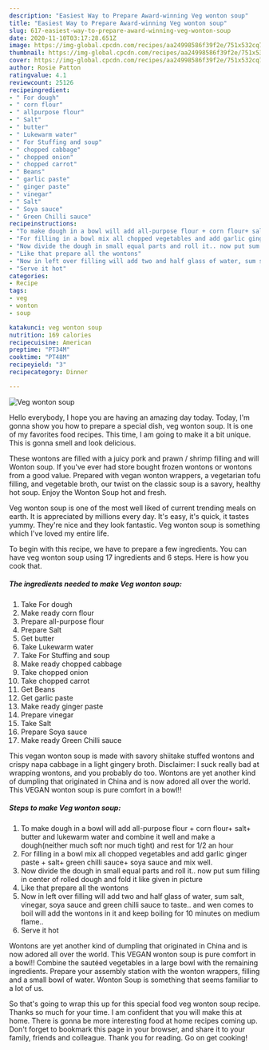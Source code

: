 ```yaml
---
description: "Easiest Way to Prepare Award-winning Veg wonton soup"
title: "Easiest Way to Prepare Award-winning Veg wonton soup"
slug: 617-easiest-way-to-prepare-award-winning-veg-wonton-soup
date: 2020-11-10T03:17:28.651Z
image: https://img-global.cpcdn.com/recipes/aa24998586f39f2e/751x532cq70/veg-wonton-soup-recipe-main-photo.jpg
thumbnail: https://img-global.cpcdn.com/recipes/aa24998586f39f2e/751x532cq70/veg-wonton-soup-recipe-main-photo.jpg
cover: https://img-global.cpcdn.com/recipes/aa24998586f39f2e/751x532cq70/veg-wonton-soup-recipe-main-photo.jpg
author: Rosie Patton
ratingvalue: 4.1
reviewcount: 25126
recipeingredient:
- " For dough"
- " corn flour"
- " allpurpose flour"
- " Salt"
- " butter"
- " Lukewarm water"
- " For Stuffing and soup"
- " chopped cabbage"
- " chopped onion"
- " chopped carrot"
- " Beans"
- " garlic paste"
- " ginger paste"
- " vinegar"
- " Salt"
- " Soya sauce"
- " Green Chilli sauce"
recipeinstructions:
- "To make dough in a bowl will add all-purpose flour + corn flour+ salt+ butter and lukewarm water and combine it well and make a dough(neither much soft nor much tight) and rest for 1/2 an hour"
- "For filling in a bowl mix all chopped vegetables and add garlic ginger paste + salt+ green chilli sauce+ soya sauce and mix well."
- "Now divide the dough in small equal parts and roll it.. now put sum filling in center of rolled dough and fold it like given in picture"
- "Like that prepare all the wontons"
- "Now in left over filling will add two and half glass of water, sum salt, vinegar, soya sauce and green chilli sauce to taste.. and wen comes to boil will add the wontons in it and keep boiling for 10 minutes on medium flame.."
- "Serve it hot"
categories:
- Recipe
tags:
- veg
- wonton
- soup

katakunci: veg wonton soup 
nutrition: 169 calories
recipecuisine: American
preptime: "PT34M"
cooktime: "PT48M"
recipeyield: "3"
recipecategory: Dinner

---
```



![Veg wonton soup](https://img-global.cpcdn.com/recipes/aa24998586f39f2e/751x532cq70/veg-wonton-soup-recipe-main-photo.jpg)

Hello everybody, I hope you are having an amazing day today. Today, I'm gonna show you how to prepare a special dish, veg wonton soup. It is one of my favorites food recipes. This time, I am going to make it a bit unique. This is gonna smell and look delicious.

These wontons are filled with a juicy pork and prawn / shrimp filling and will Wonton soup. If you&#39;ve ever had store bought frozen wontons or wontons from a good value. Prepared with vegan wonton wrappers, a vegetarian tofu filling, and vegetable broth, our twist on the classic soup is a savory, healthy hot soup. Enjoy the Wonton Soup hot and fresh.

Veg wonton soup is one of the most well liked of current trending meals on earth. It is appreciated by millions every day. It's easy, it's quick, it tastes yummy. They're nice and they look fantastic. Veg wonton soup is something which I've loved my entire life.


To begin with this recipe, we have to prepare a few ingredients. You can have veg wonton soup using 17 ingredients and 6 steps. Here is how you cook that.

<!--inarticleads1-->

##### The ingredients needed to make Veg wonton soup:

1. Take  For dough
1. Make ready  corn flour
1. Prepare  all-purpose flour
1. Prepare  Salt
1. Get  butter
1. Take  Lukewarm water
1. Take  For Stuffing and soup
1. Make ready  chopped cabbage
1. Take  chopped onion
1. Take  chopped carrot
1. Get  Beans
1. Get  garlic paste
1. Make ready  ginger paste
1. Prepare  vinegar
1. Take  Salt
1. Prepare  Soya sauce
1. Make ready  Green Chilli sauce


This vegan wonton soup is made with savory shiitake stuffed wontons and crispy napa cabbage in a light gingery broth. Disclaimer: I suck really bad at wrapping wontons, and you probably do too. Wontons are yet another kind of dumpling that originated in China and is now adored all over the world. This VEGAN wonton soup is pure comfort in a bowl!! 

<!--inarticleads2-->

##### Steps to make Veg wonton soup:

1. To make dough in a bowl will add all-purpose flour + corn flour+ salt+ butter and lukewarm water and combine it well and make a dough(neither much soft nor much tight) and rest for 1/2 an hour
1. For filling in a bowl mix all chopped vegetables and add garlic ginger paste + salt+ green chilli sauce+ soya sauce and mix well.
1. Now divide the dough in small equal parts and roll it.. now put sum filling in center of rolled dough and fold it like given in picture
1. Like that prepare all the wontons
1. Now in left over filling will add two and half glass of water, sum salt, vinegar, soya sauce and green chilli sauce to taste.. and wen comes to boil will add the wontons in it and keep boiling for 10 minutes on medium flame..
1. Serve it hot


Wontons are yet another kind of dumpling that originated in China and is now adored all over the world. This VEGAN wonton soup is pure comfort in a bowl!! Combine the sautéed vegetables in a large bowl with the remaining ingredients. Prepare your assembly station with the wonton wrappers, filling and a small bowl of water. Wonton Soup is something that seems familiar to a lot of us. 

So that's going to wrap this up for this special food veg wonton soup recipe. Thanks so much for your time. I am confident that you will make this at home. There is gonna be more interesting food at home recipes coming up. Don't forget to bookmark this page in your browser, and share it to your family, friends and colleague. Thank you for reading. Go on get cooking!
